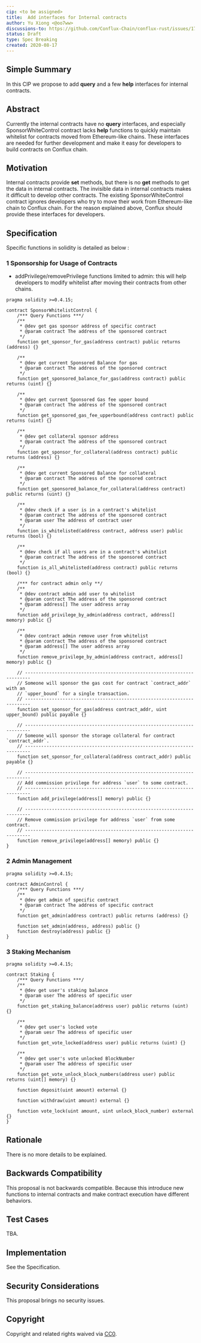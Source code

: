 ```yaml
---
cip: <to be assigned>
title:  Add interfaces for Internal contracts 
author: Yu Xiong <@oo7ww> 
discussions-to: https://github.com/Conflux-Chain/conflux-rust/issues/1784
status: Draft
type: Spec Breaking
created: 2020-08-17
---
```


<!--You can leave these HTML comments in your merged CIP and delete the visible duplicate text guides, they will not appear and may be helpful to refer to if you edit it again. This is the suggested template for new CIPs. Note that a CIP number will be assigned by an editor. When opening a pull request to submit your CIP, please use an abbreviated title in the filename, `CIP-draft_title_abbrev.md`. The title should be 44 characters or less.-->

## Simple Summary
<!--"If you can't explain it simply, you don't understand it well enough." Provide a simplified and layman-accessible explanation of the CIP.-->
In this CIP we propose to add **query** and a few **help** interfaces for internal contracts. 

## Abstract
<!--A short (~200 word) description of the technical issue being addressed.-->
Currently the internal contracts have no **query** interfaces, and especially SponsorWhiteControl contract lacks **help** functions to quickly maintain whitelist for contracts moved from Ethereum-like chains.  These interfaces are needed for further development and make it easy for developers to build contracts on Conflux chain.

## Motivation
<!--The motivation is critical for CIPs that want to change the Conflux protocol. It should clearly explain why the existing protocol specification is inadequate to address the problem that the CIP solves. CIP submissions without sufficient motivation may be rejected outright.-->
Internal contracts provide **set** methods, but there is no **get** methods to get the data in internal contracts. The invisible data in internal contracts makes it difficult to develop other contracts. The existing SponsorWhiteControl contract ignores developers who try to move their work from Ethereum-like chain to Conflux chain. For the reason explained above, Conflux should provide these interfaces for developers. 

## Specification
<!--The technical specification should describe the syntax and semantics of any new feature. The specification should be detailed enough to allow competing, interoperable implementations for any of the current Conflux platforms ([conflux-rust](https://github.com/Conflux-Chain/conflux-rust)).-->

Specific functions in solidity is detailed as below :

### 1 Sponsorship for Usage of Contracts

* addPrivilege/removePrivilege functions limited to admin: this will help developers to modify whitelist after moving their contracts from other chains.

```solidity
pragma solidity >=0.4.15;

contract SponsorWhitelistControl {
    /*** Query Functions ***/
    /**
     * @dev get gas sponsor address of specific contract
     * @param contract The address of the sponsored contract
     */
    function get_sponsor_for_gas(address contract) public returns (address) {}
  	
    /**
     * @dev get current Sponsored Balance for gas
     * @param contract The address of the sponsored contract
     */
    function get_sponsored_balance_for_gas(address contract) public returns (uint) {}
  	
    /**
     * @dev get current Sponsored Gas fee upper bound
     * @param contract The address of the sponsored contract
     */
    function get_sponsored_gas_fee_upperbound(address contract) public returns (uint) {}
		 
    /**
     * @dev get collateral sponsor address
     * @param contract The address of the sponsored contract
     */
    function get_sponsor_for_collateral(address contract) public returns (address) {}
		
    /**
     * @dev get current Sponsored Balance for collateral
     * @param contract The address of the sponsored contract
     */
    function get_sponsored_balance_for_collateral(address contract) public returns (uint) {}
    
    /**
     * @dev check if a user is in a contract's whitelist
     * @param contract The address of the sponsored contract
     * @param user The address of contract user
     */
    function is_whitelisted(address contract, address user) public returns (bool) {}
		
    /**
     * @dev check if all users are in a contract's whitelist 
     * @param contract The address of the sponsored contract
     */
    function is_all_whitelisted(address contract) public returns (bool) {}

    /*** for contract admin only **/
    /**
     * @dev contract admin add user to whitelist 
     * @param contract The address of the sponsored contract
     * @param address[] The user address array
     */
    function add_privilege_by_admin(address contract, address[] memory) public {}
		
    /**
     * @dev contract admin remove user from whitelist 
     * @param contract The address of the sponsored contract
     * @param address[] The user address array
     */
    function remove_privilege_by_admin(address contract, address[] memory) public {}

    // ------------------------------------------------------------------------
    // Someone will sponsor the gas cost for contract `contract_addr` with an
    // `upper_bound` for a single transaction.
    // ------------------------------------------------------------------------
    function set_sponsor_for_gas(address contract_addr, uint upper_bound) public payable {}

    // ------------------------------------------------------------------------
    // Someone will sponsor the storage collateral for contract `contract_addr`.
    // ------------------------------------------------------------------------
    function set_sponsor_for_collateral(address contract_addr) public payable {}

    // ------------------------------------------------------------------------
    // Add commission privilege for address `user` to some contract.
    // ------------------------------------------------------------------------
    function add_privilege(address[] memory) public {}

    // ------------------------------------------------------------------------
    // Remove commission privilege for address `user` from some contract.
    // ------------------------------------------------------------------------
    function remove_privilege(address[] memory) public {}
}
```
### 2 Admin Management
```solidity
pragma solidity >=0.4.15;

contract AdminControl {
    /*** Query Functions ***/
    /**
     * @dev get admin of specific contract 
     * @param contract The address of specific contract
     */
    function get_admin(address contract) public returns (address) {}

    function set_admin(address, address) public {}
    function destroy(address) public {}
}
```
### 3 Staking Mechanism
```solidity
pragma solidity >=0.4.15;

contract Staking {
    /*** Query Functions ***/
    /**
     * @dev get user's staking balance 
     * @param user The address of specific user
     */
    function get_staking_balance(address user) public returns (uint) {}
		
    /**
     * @dev get user's locked vote
     * @param uesr The address of specific user
     */
    function get_vote_locked(address user) public returns (uint) {}
		
    /**
     * @dev get user's vote unlocked BlockNumber 
     * @param user The address of specific user
     */
    function get_vote_unlock_block_numbers(address user) public returns (uint[] memory) {}
  
    function deposit(uint amount) external {}

    function withdraw(uint amount) external {}

    function vote_lock(uint amount, uint unlock_block_number) external {}
}
```

## Rationale
<!--The rationale fleshes out the specification by describing what motivated the design and why particular design decisions were made. It should describe alternate designs that were considered and related work, e.g. how the feature is supported in other languages. The rationale may also provide evidence of consensus within the community, and should discuss important objections or concerns raised during discussion.-->

There is no more details to be explained.


## Backwards Compatibility
<!--All CIPs that introduce backwards incompatibilities must include a section describing these incompatibilities and their severity. The CIP must explain how the author proposes to deal with these incompatibilities. CIP submissions without a sufficient backwards compatibility treatise may be rejected outright.-->

This proposal is not backwards compatible. Because this introduce new functions to internal contracts and make contract execution have different behaviors.

## Test Cases
<!--Test cases for an implementation are mandatory for CIPs that are affecting consensus changes. Other CIPs can choose to include links to test cases if applicable.-->

TBA.

## Implementation
<!--The implementations must be completed before any CIP is given status "Final", but it need not be completed before the CIP is accepted. While there is merit to the approach of reaching consensus on the specification and rationale before writing code, the principle of "rough consensus and running code" is still useful when it comes to resolving many discussions of API details.-->

See the Specification.

## Security Considerations
<!--All CIPs must contain a section that discusses the security implications/considerations relevant to the proposed change. Include information that might be important for security discussions, surfaces risks and can be used throughout the life cycle of the proposal. E.g. include security-relevant design decisions, concerns, important discussions, implementation-specific guidance and pitfalls, an outline of threats and risks and how they are being addressed. CIP submissions missing the "Security Considerations" section will be rejected. a CIP cannot proceed to status "Final" without a Security Considerations discussion deemed sufficient by the reviewers.-->

This proposal brings no security issues. 

## Copyright
Copyright and related rights waived via [CC0](https://creativecommons.org/publicdomain/zero/1.0/).
